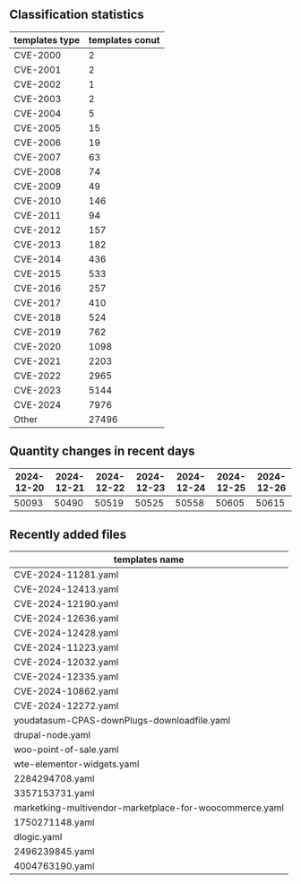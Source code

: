 ## Classification statistics
| templates type | templates conut | 
| --- | --- |
| CVE-2000 | 2 |
| CVE-2001 | 2 |
| CVE-2002 | 1 |
| CVE-2003 | 2 |
| CVE-2004 | 5 |
| CVE-2005 | 15 |
| CVE-2006 | 19 |
| CVE-2007 | 63 |
| CVE-2008 | 74 |
| CVE-2009 | 49 |
| CVE-2010 | 146 |
| CVE-2011 | 94 |
| CVE-2012 | 157 |
| CVE-2013 | 182 |
| CVE-2014 | 436 |
| CVE-2015 | 533 |
| CVE-2016 | 257 |
| CVE-2017 | 410 |
| CVE-2018 | 524 |
| CVE-2019 | 762 |
| CVE-2020 | 1098 |
| CVE-2021 | 2203 |
| CVE-2022 | 2965 |
| CVE-2023 | 5144 |
| CVE-2024 | 7976 |
| Other | 27496 |
## Quantity changes in recent days
|2024-12-20 | 2024-12-21 | 2024-12-22 | 2024-12-23 | 2024-12-24 | 2024-12-25 | 2024-12-26|
|--- | ------ | ------ | ------ | ------ | ------ | ---|
|50093 | 50490 | 50519 | 50525 | 50558 | 50605 | 50615|
## Recently added files
| templates name | 
| --- |
| CVE-2024-11281.yaml |
| CVE-2024-12413.yaml |
| CVE-2024-12190.yaml |
| CVE-2024-12636.yaml |
| CVE-2024-12428.yaml |
| CVE-2024-11223.yaml |
| CVE-2024-12032.yaml |
| CVE-2024-12335.yaml |
| CVE-2024-10862.yaml |
| CVE-2024-12272.yaml |
| youdatasum-CPAS-downPlugs-downloadfile.yaml |
| drupal-node.yaml |
| woo-point-of-sale.yaml |
| wte-elementor-widgets.yaml |
| 2284294708.yaml |
| 3357153731.yaml |
| marketking-multivendor-marketplace-for-woocommerce.yaml |
| 1750271148.yaml |
| dlogic.yaml |
| 2496239845.yaml |
| 4004763190.yaml |
